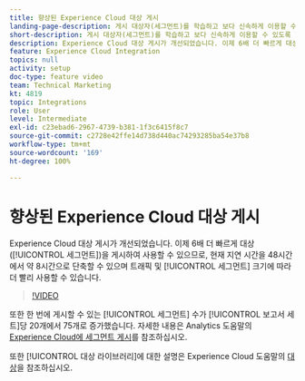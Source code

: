 ```yaml
---
title: 향상된 Experience Cloud 대상 게시
landing-page-description: 게시 대상자(세그먼트)를 학습하고 보다 신속하게 이용할 수 있도록 만들어 봅니다.
short-description: 게시 대상자(세그먼트)를 학습하고 보다 신속하게 이용할 수 있도록 합니다.
description: Experience Cloud 대상 게시가 개선되었습니다. 이제 6배 더 빠르게 대상(세그먼트)을 게시하여 사용할 수 있으므로, 현재 지연 시간을 48시간에서 약 8시간으로 단축할 수 있으며 트래픽 및 세그먼트 크기에 따라 더 빨리 사용할 수 있습니다.
feature: Experience Cloud Integration
topics: null
activity: setup
doc-type: feature video
team: Technical Marketing
kt: 4819
topic: Integrations
role: User
level: Intermediate
exl-id: c23ebad6-2967-4739-b381-1f3c6415f8c7
source-git-commit: c2728e42ffe14d738d440ac74293285ba54e37b8
workflow-type: tm+mt
source-wordcount: '169'
ht-degree: 100%

---
```


# 향상된 Experience Cloud 대상 게시

Experience Cloud 대상 게시가 개선되었습니다. 이제 6배 더 빠르게 대상([!UICONTROL 세그먼트])을 게시하여 사용할 수 있으므로, 현재 지연 시간을 48시간에서 약 8시간으로 단축할 수 있으며 트래픽 및 [!UICONTROL 세그먼트] 크기에 따라 더 빨리 사용할 수 있습니다.

>[!VIDEO](https://video.tv.adobe.com/v/37037/?quality=12&learn=on&captions=kor)

또한 한 번에 게시할 수 있는 [!UICONTROL 세그먼트] 수가 [!UICONTROL 보고서 세트]당 20개에서 75개로 증가했습니다.
자세한 내용은 Analytics 도움말의 [Experience Cloud에 세그먼트 게시](https://experienceleague.adobe.com/docs/analytics/components/segmentation/segmentation-workflow/seg-publish.html?lang=ko)를 참조하십시오.

또한 [!UICONTROL 대상 라이브러리]에 대한 설명은 Experience Cloud 도움말의 [대상](https://experienceleague.adobe.com/docs/core-services/interface/audiences/audience-library.html?lang=ko)을 참조하십시오.
